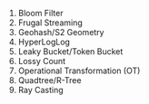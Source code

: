 1. Bloom Filter
2. Frugal Streaming
3. Geohash/S2 Geometry
4. HyperLogLog
5. Leaky Bucket/Token Bucket
6. Lossy Count
7. Operational Transformation (OT)
8. Quadtree/R-Tree
9. Ray Casting
